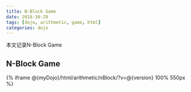 ```yaml
---
title: N-Block Game
date: 2018-10-20
tags: [dojo, arithmetic, game, html]
categories: dojo
---
```

本文记录N-Block Game
<!--more-->

## N-Block Game

{% iframe @{myDojo}/html/arithmetic/nBlock/?v=@{version} 100% 550px %}
